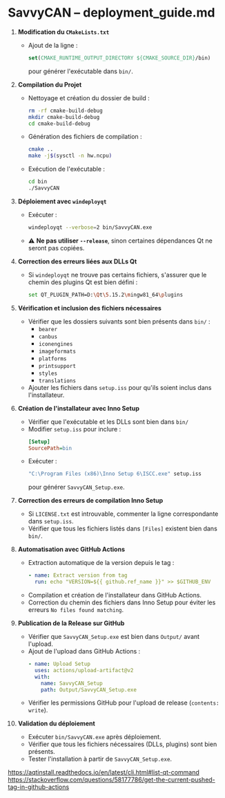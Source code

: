 # SavvyCAN – deployment_guide.md

1. **Modification du `CMakeLists.txt`**  
   - Ajout de la ligne :
     ```cmake
     set(CMAKE_RUNTIME_OUTPUT_DIRECTORY ${CMAKE_SOURCE_DIR}/bin)
     ```
     pour générer l'exécutable dans `bin/`.

2. **Compilation du Projet**  
   - Nettoyage et création du dossier de build :
     ```sh
     rm -rf cmake-build-debug
     mkdir cmake-build-debug
     cd cmake-build-debug
     ```
   - Génération des fichiers de compilation :
     ```sh
     cmake ..
     make -j$(sysctl -n hw.ncpu)
     ```
   - Exécution de l'exécutable :
     ```sh
     cd bin
     ./SavvyCAN
     ```

3. **Déploiement avec `windeployqt`**  
   - Exécuter :
     ```sh
     windeployqt --verbose=2 bin/SavvyCAN.exe
     ```
   - ⚠️ **Ne pas utiliser `--release`**, sinon certaines dépendances Qt ne seront pas copiées.

4. **Correction des erreurs liées aux DLLs Qt**  
   - Si `windeployqt` ne trouve pas certains fichiers, s'assurer que le chemin des plugins Qt est bien défini :
     ```sh
     set QT_PLUGIN_PATH=D:\Qt\5.15.2\mingw81_64\plugins
     ```

5. **Vérification et inclusion des fichiers nécessaires**  
   - Vérifier que les dossiers suivants sont bien présents dans `bin/` :
     - `bearer`
     - `canbus`
     - `iconengines`
     - `imageformats`
     - `platforms`
     - `printsupport`
     - `styles`
     - `translations`
   - Ajouter les fichiers dans `setup.iss` pour qu'ils soient inclus dans l'installateur.

6. **Création de l'installateur avec Inno Setup**  
   - Vérifier que l'exécutable et les DLLs sont bien dans `bin/`
   - Modifier `setup.iss` pour inclure :
     ```ini
     [Setup]
     SourcePath=bin
     ```
   - Exécuter :
     ```sh
     "C:\Program Files (x86)\Inno Setup 6\ISCC.exe" setup.iss
     ```
     pour générer `SavvyCAN_Setup.exe`.

7. **Correction des erreurs de compilation Inno Setup**  
   - Si `LICENSE.txt` est introuvable, commenter la ligne correspondante dans `setup.iss`.
   - Vérifier que tous les fichiers listés dans `[Files]` existent bien dans `bin/`.

8. **Automatisation avec GitHub Actions**  
   - Extraction automatique de la version depuis le tag :
     ```yaml
     - name: Extract version from tag
       run: echo "VERSION=${{ github.ref_name }}" >> $GITHUB_ENV
     ```
   - Compilation et création de l'installateur dans GitHub Actions.
   - Correction du chemin des fichiers dans Inno Setup pour éviter les erreurs `No files found matching`.

9. **Publication de la Release sur GitHub**  
   - Vérifier que `SavvyCAN_Setup.exe` est bien dans `Output/` avant l'upload.
   - Ajout de l'upload dans GitHub Actions :
     ```yaml
     - name: Upload Setup
       uses: actions/upload-artifact@v2
       with:
         name: SavvyCAN_Setup
         path: Output/SavvyCAN_Setup.exe
     ```
   - Vérifier les permissions GitHub pour l'upload de release (`contents: write`).

10. **Validation du déploiement**  
    - Exécuter `bin/SavvyCAN.exe` après déploiement.
    - Vérifier que tous les fichiers nécessaires (DLLs, plugins) sont bien présents.
    - Tester l'installation à partir de `SavvyCAN_Setup.exe`.




https://aqtinstall.readthedocs.io/en/latest/cli.html#list-qt-command
https://stackoverflow.com/questions/58177786/get-the-current-pushed-tag-in-github-actions